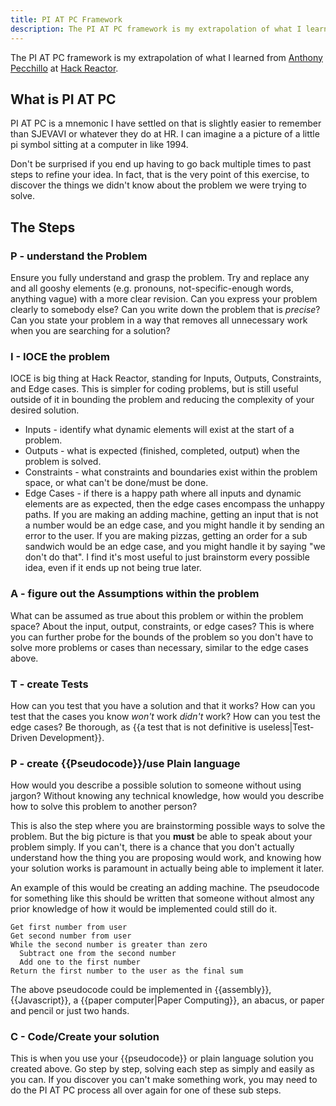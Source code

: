 ```yaml
---
title: PI AT PC Framework
description: The PI AT PC framework is my extrapolation of what I learned from Anthony Pecchillo at Hack Reactor.
---
```


The PI AT PC framework is my extrapolation of what I learned from [Anthony Pecchillo](https://github.com/anthonypecchillo) at [Hack Reactor](https://www.hackreactor.com/). 

## What is PI AT PC

PI AT PC is a mnemonic I have settled on that is slightly easier to remember than SJEVAVI or whatever they do at HR. I can imagine a a picture of a little pi symbol sitting at a computer in like 1994.

Don't be surprised if you end up having to go back multiple times to past steps to refine your idea. In fact, that is the very point of this exercise, to discover the things we didn't know about the problem we were trying to solve.

## The Steps

### P - understand the Problem

Ensure you fully understand and grasp the problem. Try and replace any and all gooshy elements (e.g. pronouns, not-specific-enough words, anything vague) with a more clear revision. Can you express your problem clearly to somebody else? Can you write down the problem that is *precise*? Can you state your problem in a way that removes all unnecessary work when you are searching for a solution?

### I - IOCE the problem

IOCE is big thing at Hack Reactor, standing for Inputs, Outputs, Constraints, and Edge cases. This is simpler for coding problems, but is still useful outside of it in bounding the problem and reducing the complexity of your desired solution.

- Inputs - identify what dynamic elements will exist at the start of a problem.
- Outputs - what is expected (finished, completed, output) when the problem is solved.
- Constraints - what constraints and boundaries exist within the problem space, or what can't be done/must be done.
- Edge Cases - if there is a happy path where all inputs and dynamic elements are as expected, then the edge cases encompass the unhappy paths. If you are making an adding machine, getting an input that is not a number would be an edge case, and you might handle it by sending an error to the user. If you are making pizzas, getting an order for a sub sandwich would be an edge case, and you might handle it by saying "we don't do that". I find it's most useful to just brainstorm every possible idea, even if it ends up not being true later.

### A - figure out the Assumptions within the problem

What can be assumed as true about this problem or within the problem space? About the input, output, constraints, or edge cases? This is where you can further probe for the bounds of the problem so you don't have to solve more problems or cases than necessary, similar to the edge cases above.

### T - create Tests

How can you test that you have a solution and that it works? How can you test that the cases you know *won't* work *didn't* work? How can you test the edge cases? Be thorough, as {{a test that is not definitive is useless|Test-Driven Development}}.

### P - create {{Pseudocode}}/use Plain language

How would you describe a possible solution to someone without using jargon? Without knowing any technical knowledge, how would you describe how to solve this problem to another person?

This is also the step where you are brainstorming possible ways to solve the problem. But the big picture is that you **must** be able to speak about your problem simply. If you can't, there is a chance that you don't actually understand how the thing you are proposing would work, and knowing how your solution works is paramount in actually being able to implement it later.

An example of this would be creating an adding machine. The pseudocode for something like this should be written that someone without almost any prior knowledge of how it would be implemented could still do it.

```
Get first number from user
Get second number from user
While the second number is greater than zero
  Subtract one from the second number
  Add one to the first number
Return the first number to the user as the final sum
```

The above pseudocode could be implemented in {{assembly}}, {{Javascript}}, a {{paper computer|Paper Computing}}, an abacus, or paper and pencil or just two hands.

### C - Code/Create your solution

This is when you use your {{pseudocode}} or plain language solution you created above. Go step by step, solving each step as simply and easily as you can. If you discover you can't make something work, you may need to do the PI AT PC process all over again for one of these sub steps.